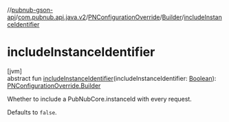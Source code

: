 //[pubnub-gson-api](../../../../index.md)/[com.pubnub.api.java.v2](../../index.md)/[PNConfigurationOverride](../index.md)/[Builder](index.md)/[includeInstanceIdentifier](include-instance-identifier.md)

# includeInstanceIdentifier

[jvm]\
abstract fun [includeInstanceIdentifier](include-instance-identifier.md)(includeInstanceIdentifier: [Boolean](https://kotlinlang.org/api/core/kotlin-stdlib/kotlin/-boolean/index.html)): [PNConfigurationOverride.Builder](index.md)

Whether to include a PubNubCore.instanceId with every request.

Defaults to `false`.
